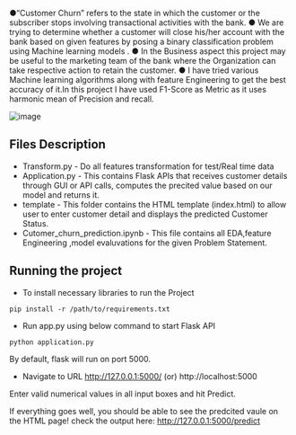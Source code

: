 ●“Customer Churn” refers to the state in which the customer or the
subscriber stops involving transactional activities with the bank.
● We are trying to determine whether a customer will close his/her account
with the bank based on given features by posing a binary classification
problem using Machine learning
models .
● In the Business aspect this project may be useful to the marketing team
of the bank where the Organization can take respective action to retain
the customer.
● I have tried various Machine learning algorithms along with feature Engineering to get the best accuracy of it.In this project I have used F1-Score as Metric as it uses harmonic mean of Precision and recall.

![image](https://user-images.githubusercontent.com/64630755/148063781-3fda4407-e0ae-42e9-8f2c-a7731ba298a8.png) 

## Files Description ## 

* Transform.py - Do all features transformation for test/Real time data
* Application.py - This contains Flask APIs that receives customer details through GUI or API calls, computes the precited value based on our model and returns it.
* template - This folder contains the HTML template (index.html) to allow user to enter customer detail and displays the predicted Customer Status.
* Cutomer_churn_prediction.ipynb - This file contains all EDA,feature Engineering ,model evaluvations for the given Problem Statement.

## Running the project ##

* To install necessary libraries to run the Project 

 `pip install -r /path/to/requirements.txt`
 
* Run app.py using below command to start Flask API 

`python application.py`

By default, flask will run on port 5000. 

* Navigate to URL http://127.0.0.1:5000/ (or) http://localhost:5000

Enter valid numerical values in all input boxes and hit Predict.

If everything goes well, you should be able to see the predcited vaule on the HTML page! check the output here: http://127.0.0.1:5000/predict
